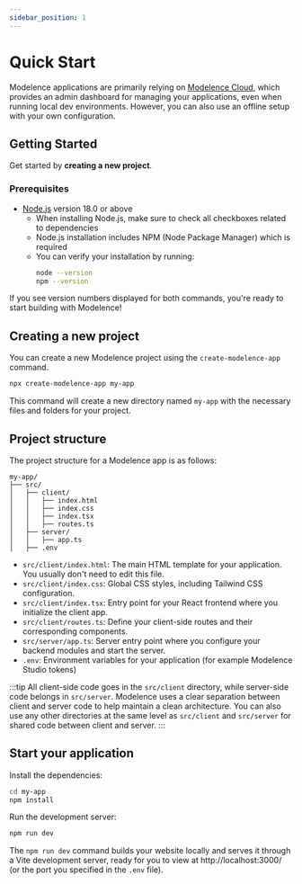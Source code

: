 ```yaml
---
sidebar_position: 1
---
```


# Quick Start

Modelence applications are primarily relying on [Modelence Cloud](https://cloud.modelence.com), which provides an admin dashboard for managing your applications, even when running local dev environments. However, you can also use an offline setup with your own configuration.

## Getting Started

Get started by **creating a new project**.

### Prerequisites

- [Node.js](https://nodejs.org/en/download/) version 18.0 or above
  - When installing Node.js, make sure to check all checkboxes related to dependencies
  - Node.js installation includes NPM (Node Package Manager) which is required
  - You can verify your installation by running:
    ```bash
    node --version
    npm --version
    ```

If you see version numbers displayed for both commands, you're ready to start building with Modelence!

## Creating a new project

You can create a new Modelence project using the `create-modelence-app` command.

```bash
npx create-modelence-app my-app
```

This command will create a new directory named `my-app` with the necessary files and folders for your project.

## Project structure

The project structure for a Modelence app is as follows:

```
my-app/
├── src/
│   ├── client/
│   │   ├── index.html
│   │   ├── index.css
│   │   ├── index.tsx
│   │   ├── routes.ts
│   ├── server/
│   │   ├── app.ts
│   ├── .env
```

- `src/client/index.html`: The main HTML template for your application. You usually don't need to edit this file.
- `src/client/index.css`: Global CSS styles, including Tailwind CSS configuration.
- `src/client/index.tsx`: Entry point for your React frontend where you initialize the client app.
- `src/client/routes.ts`: Define your client-side routes and their corresponding components.
- `src/server/app.ts`: Server entry point where you configure your backend modules and start the server.
- `.env`: Environment variables for your application (for example Modelence Studio tokens)

:::tip
All client-side code goes in the `src/client` directory, while server-side code belongs in `src/server`. Modelence uses a clear separation between client and server code to help maintain a clean architecture. You can also use any other directories at the same level as `src/client` and `src/server` for shared code between client and server.
:::

## Start your application

Install the dependencies:

```bash
cd my-app
npm install
```

Run the development server:

```bash
npm run dev
```

The `npm run dev` command builds your website locally and serves it through a Vite development server, ready for you to view at http://localhost:3000/ (or the port you specified in the `.env` file).
